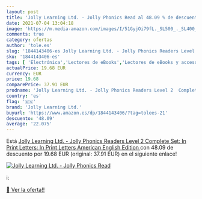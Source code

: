 ```yaml
---
layout: post
title: 'Jolly Learning Ltd. - Jolly Phonics Read al 48.09 % de descuento'
date: 2021-07-04 13:04:18
image: 'https://m.media-amazon.com/images/I/51GyjOi79fL._SL500_._SL400_.jpg'
comments: true
category: ofertas
author: 'tole.es'
slug: '1844143406-es Jolly Learning Ltd. - Jolly Phonics Readers Level 2...'
sku: '1844143406-es'
tags: [ 'Electrónica','Lectores de eBooks','Lectores de eBooks y accesorios','Libros','Libros de texto','jolly learning ltd.', ]
actualPrice: 19.68 EUR
currency: EUR
price: 19.68
comparePrice: 37.91 EUR
prodname: 'Jolly Learning Ltd. - Jolly Phonics Readers Level 2  Complete Set: In Print Letters: In Print Letters  American English Edition '
country: 'es'
flag: '🇪🇸'
brand: 'Jolly Learning Ltd.'
buyurl: 'https://www.amazon.es/dp/1844143406/?tag=tolees-21'
descuento: '48.09'
average: '22.075'
---
```


Está [Jolly Learning Ltd. - Jolly Phonics Readers Level 2  Complete Set: In Print Letters: In Print Letters  American English Edition ](https://www.amazon.es/dp/1844143406/?tag=tolees-21) con 48.09 de descuento por 19.68 EUR (original: 37.91 EUR) en el siguiente enlace!

[![Jolly Learning Ltd. - Jolly Phonics Read](https://m.media-amazon.com/images/I/51GyjOi79fL._SL500_._SL400_.jpg)](https://www.amazon.es/dp/1844143406/?tag=tolees-21)

ℹ️:


[🛒 Ver la oferta!!](https://www.amazon.es/dp/1844143406/?tag=tolees-21)
